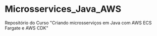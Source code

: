 # Microsservices_Java_AWS
Repositório do Curso "Criando microsserviços em Java com AWS ECS Fargate e AWS CDK"
